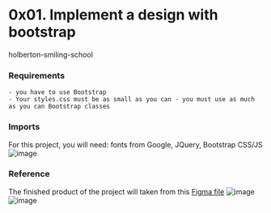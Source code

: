 # 0x01. Implement a design with bootstrap
 holberton-smiling-school

### Requirements
    - you have to use Bootstrap
    - Your styles.css must be as small as you can - you must use as much as you can Bootstrap classes

### Imports
For this project, you will need: fonts from Google, JQuery, Bootstrap CSS/JS
![image](https://user-images.githubusercontent.com/85411745/162050793-80551c69-5807-4e2c-844e-d894b15dd2e6.png)



### Reference

The finished product of the project will taken from this [Figma file](https://www.figma.com/file/naK8gNgMoj6N7zsq4WtSRF/Homepage-(Copy))
![image](https://user-images.githubusercontent.com/85411745/162047538-ab58db03-abc7-4587-b6d6-1f8588d8e406.png)
![image](https://user-images.githubusercontent.com/85411745/162050581-558226ce-e00e-4ada-bd1d-4b91f45ab338.png)

